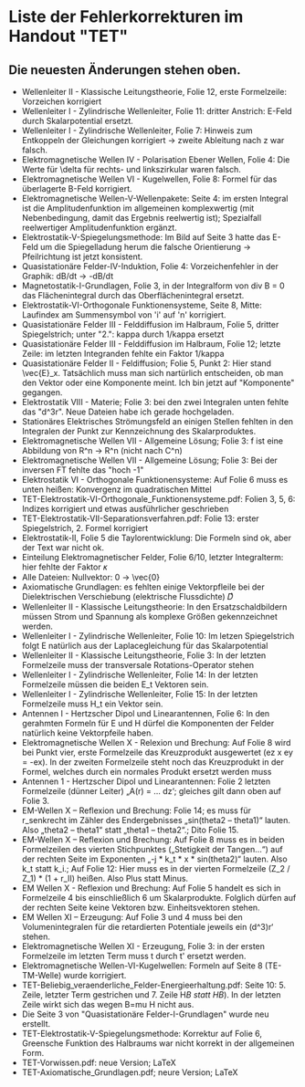 # Liste der Fehlerkorrekturen im Handout "TET"

## Die neuesten Änderungen stehen oben.

- Wellenleiter II - Klassische Leitungstheorie, Folie 12, erste Formelzeile: Vorzeichen korrigiert
- Wellenleiter I - Zylindrische Wellenleiter, Folie 11: dritter Anstrich: E-Feld durch Skalarpotential ersetzt.
- Wellenleiter I - Zylindrische Wellenleiter, Folie 7: Hinweis zum Entkoppeln der Gleichungen korrigiert -> zweite Ableitung nach z war falsch.
- Elektromagnetische Wellen IV - Polarisation Ebener Wellen, Folie 4: Die Werte für \delta für rechts- und linkszirkular waren falsch.
- Elektromagnetische Wellen VI - Kugelwellen, Folie 8: Formel für das überlagerte B-Feld korrigiert.
- Elektromagnetische Wellen-V-Wellenpakete: Seite 4: im ersten Integral ist die Amplitudenfunktion im allgemeinen komplexwertig (mit Nebenbedingung, damit das Ergebnis reelwertig ist); Spezialfall reelwertiger Amplitudenfunktion ergänzt.
- Elektrostatik-V-Spiegelungsmethode: Im Bild auf Seite 3 hatte das E-Feld um die Spiegelladung herum die falsche Orientierung -> Pfeilrichtung ist jetzt konsistent. 
- Quasistationäre Felder-IV-Induktion, Folie 4: Vorzeichenfehler in der Graphik: dB/dt -> -dB/dt
- Magnetostatik-I-Grundlagen, Folie 3, in der Integralform von div B = 0 das Flächenintegral durch das Oberflächenintegral ersetzt.
- Elektrostatik-VI-Orthogonale Funktionensysteme, Seite 8, Mitte: Laufindex am Summensymbol von 'i' auf 'n' korrigiert.
- Quasistationäre Felder III - Felddiffusion im Halbraum, Folie 5, dritter Spiegelstrich; unter "2.": kappa durch 1/kappa ersetzt
- Quasistationäre Felder III - Felddiffusion im Halbraum, Folie 12; letzte Zeile: im letzten Integranden fehlte ein Faktor 1/kappa
- Quasistationäre Felder II - Feldiffusion; Folie 5, Punkt 2: Hier stand \vec{E}_x. Tatsächlich muss man sich nartürlich entscheiden, ob man den Vektor oder eine Komponente meint. Ich bin jetzt auf "Komponente" gegangen.
- Elektrostatik VIII - Materie; Folie 3: bei den zwei Integralen unten fehlte das "d^3r". Neue Dateien habe ich gerade hochgeladen.
- Stationäres Elektrisches Strömungsfeld
        an einigen Stellen fehlten in den Integralen der Punkt zur Kennzeichnung des Skalarproduktes.
- Elektromagnetische Wellen VII - Allgemeine Lösung; Folie 3: f ist eine Abbildung von R^n -> R^n (nicht nach C^n)
- Elektromagnetische Wellen VII - Allgemeine Lösung; Folie 3: Bei der inversen FT fehlte das "hoch -1"
- Elektrostatik VI - Orthogonale Funktionensysteme: Auf Folie 6 muss es unten heißen: Konvergenz im quadratischen Mittel
- TET-Elektrostatik-VI-Orthogonale_Funktionensysteme.pdf: Folien 3, 5, 6: Indizes korrigiert und etwas ausführlicher geschrieben
- TET-Elektrostatik-VII-Separationsverfahren.pdf: Folie 13: erster Spiegelstrich, 2. Formel korrigiert
- Elektrostatik-II, Folie 5 die Taylorentwicklung:  Die Formeln sind ok, aber der Text war nicht ok.
- Einteilung Elektromagnetischer Felder, Folie 6/10, letzter Integralterm: hier fehlte der Faktor 𝜅
- Alle Dateien: Nullvektor: 0 -> \vec{0}
- Axiomatische Grundlagen: es fehlten einige Vektorpfleile bei der Dielektrischen Verschiebung (elektrische Flussdichte) 𝐷⃗ 
- Wellenleiter II - Klassische Leitungstheorie: In den Ersatzschaldbildern müssen Strom und Spannung als komplexe Größen gekennzeichnet werden.
- Wellenleiter I - Zylindrische Wellenleiter, Folie 10: Im letzen Spiegelstrich folgt E natürlich aus der Laplacegleichung für das Skalarpotential
- Wellenleiter II - Klassische Leitungstheorie, Folie 3: In der letzten Formelzeile muss der transversale Rotations-Operator stehen
- Wellenleiter I - Zylindrische Wellenleiter, Folie 14: In der letzten Formelzeile müssen die beiden E_t Vektoren sein.
- Wellenleiter I - Zylindrische Wellenleiter, Folie 15: In der letzten Formelzeile muss H_t ein Vektor sein.
- Antennen I - Hertzscher Dipol und Linearantennen, Folie 6: In den gerahmten Formeln für E und H dürfel die Komponenten der Felder natürlich keine Vektorpfeile haben.
- Elektromagnetische Wellen X - Relexion und Brechung: Auf Folie 8 wird bei Punkt vier, erste Formelzeile das Kreuzprodukt ausgewertet (ez x ey = -ex).
    In der zweiten Formelzeile steht noch das Kreuzprodukt in der Formel, welches durch ein normales Produkt ersetzt werden muss
- Antennen 1 - Hertzscher Dipol und Linearantennen: Folie 2 letzten Formelzeile (dünner Leiter) „A(r) = … dz‘; gleiches gilt dann oben auf Folie 3.
- EM-Wellen X – Reflexion und Brechung: Folie 14; es muss für r_senkrecht im Zähler des Endergebnisses „sin(theta2 – theta1)“ lauten. Also „theta2 – theta1“ statt „theta1 – theta2“.; Dito Folie 15.
- EM-Wellen X – Reflexion und Brechung: Auf Folie 8 muss es in beiden Formelzeilen des vierten Stichpunktes („Stetigkeit der Tangen…“) auf der rechten Seite im Exponenten „-j * k_t * x * sin(theta2)“ lauten. Also k_t statt k_i.; Auf Folie 12: Hier muss es in der vierten Formelzeile (Z_2 / Z_1) * (1 + r_II) heißen. Also Plus statt Minus.
- EM  Wellen X - Reflexion und Brechung: Auf Folie 5 handelt es sich in Formelzeile 4 bis einschließlich 6 um Skalarprodukte. Folglich dürfen auf der rechten Seite keine Vektoren bzw. Einheitsvektoren stehen.
- EM Wellen XI – Erzeugung: Auf Folie 3 und 4 muss bei den Volumenintegralen für die retardierten Potentiale jeweils ein (d^3)r‘ stehen.
- Elektromagnetische Wellen XI - Erzeugung, Folie 3: in der ersten Formelzeile im letzten Term muss t durch t' ersetzt werden.
- Elektromagnetische Wellen-VI-Kugelwellen: Formeln auf Seite 8 (TE- TM-Welle) wurde korrigiert.
- TET-Beliebig_veraenderliche_Felder-Energieerhaltung.pdf: Seite 10: 5. Zeile, letzter Term gestrichen und 7. Zeile H*B statt HB*). In der letzten Zeile wirkt sich das wegen B=mu H nicht aus.
- Die Seite 3 von "Quasistationäre Felder-I-Grundlagen" wurde neu erstellt.
- TET-Elektrostatik-V-Spiegelungsmethode: Korrektur auf Folie 6, Greensche Funktion des Halbraums war nicht korrekt in der allgemeinen Form.
- TET-Vorwissen.pdf: neue Version; LaTeX
- TET-Axiomatische_Grundlagen.pdf; neure Version; LaTeX


